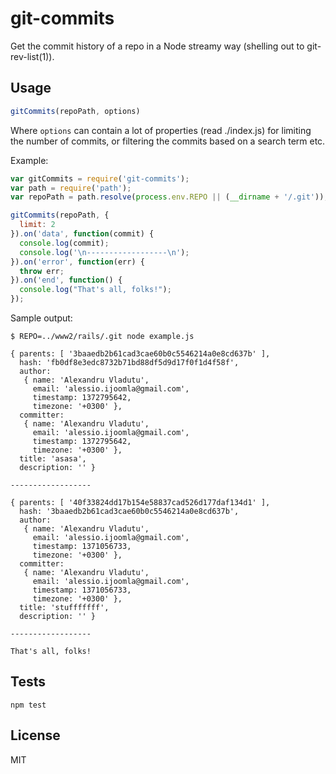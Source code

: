 # git-commits

Get the commit history of a repo in a Node streamy way (shelling out to git-rev-list(1)).

## Usage

```js
gitCommits(repoPath, options)
```

Where `options` can contain a lot of properties (read ./index.js) for limiting the number of commits, or filtering the commits based on a search term etc.

Example:

```js
var gitCommits = require('git-commits');
var path = require('path');
var repoPath = path.resolve(process.env.REPO || (__dirname + '/.git'));

gitCommits(repoPath, {
  limit: 2
}).on('data', function(commit) {
  console.log(commit);
  console.log('\n------------------\n');
}).on('error', function(err) {
  throw err;
}).on('end', function() {
  console.log("That's all, folks!");
});
```

Sample output:

```
$ REPO=../www2/rails/.git node example.js

{ parents: [ '3baaedb2b61cad3cae60b0c5546214a0e8cd637b' ],
  hash: 'fb0df8e3edc8732b71bd88df5d9d17f0f1d4f58f',
  author:
   { name: 'Alexandru Vladutu',
     email: 'alessio.ijoomla@gmail.com',
     timestamp: 1372795642,
     timezone: '+0300' },
  committer:
   { name: 'Alexandru Vladutu',
     email: 'alessio.ijoomla@gmail.com',
     timestamp: 1372795642,
     timezone: '+0300' },
  title: 'asasa',
  description: '' }

------------------

{ parents: [ '40f33824dd17b154e58837cad526d177daf134d1' ],
  hash: '3baaedb2b61cad3cae60b0c5546214a0e8cd637b',
  author:
   { name: 'Alexandru Vladutu',
     email: 'alessio.ijoomla@gmail.com',
     timestamp: 1371056733,
     timezone: '+0300' },
  committer:
   { name: 'Alexandru Vladutu',
     email: 'alessio.ijoomla@gmail.com',
     timestamp: 1371056733,
     timezone: '+0300' },
  title: 'stufffffff',
  description: '' }

------------------

That's all, folks!
```

## Tests

```
npm test
```

## License

MIT
